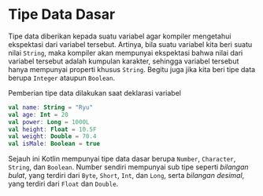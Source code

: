 # Tipe Data Dasar

Tipe data diberikan kepada suatu variabel agar kompiler mengetahui ekspektasi dari variabel tersebut. Artinya, bila suatu variabel kita beri suatu nilai `String`, maka kompiler akan mempunyai ekspektasi bahwa nilai dari variabel tersebut adalah kumpulan karakter, sehingga variabel tersebut hanya mempunyai properti khusus `String`. Begitu juga jika kita beri tipe data berupa `Integer` ataupun `Boolean`. 

Pemberian tipe data dilakukan saat deklarasi variabel

```kotlin
val name: String = "Ryu"
val age: Int = 20
val power: Long = 1000L
val height: Float = 10.5F
val weight: Double = 70.4
val isMale: Boolean = true
```

Sejauh ini Kotlin mempunyai tipe data dasar berupa `Number`, `Character`, `String`, dan `Boolean`. Number sendiri mempunyai sub tipe seperti _bilangan bulat_, yang terdiri dari `Byte`, `Short`, `Int`, dan `Long`,  serta _bilangan desimal_, yang terdiri dari `Float` dan `Double`.

